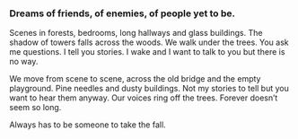 ### Dreams of friends, of enemies, of people yet to be.

Scenes in forests, bedrooms, long hallways and glass buildings. The shadow of towers falls across the woods. We walk under the trees. You ask me questions. I tell you stories. I wake and I want to talk to you but there is no way.

We move from scene to scene, across the old bridge and the empty playground. Pine needles and dusty buildings. Not my stories to tell but you want to hear them anyway. Our voices ring off the trees. Forever doesn’t seem so long.

Always has to be someone to take the fall.